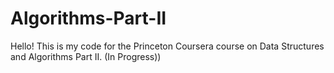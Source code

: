 # Algorithms-Part-II
 Hello! This is my code for the Princeton Coursera course on Data Structures and Algorithms Part II. (In Progress)) 

